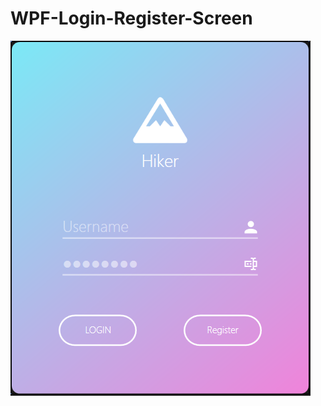 # WPF-Login-Register-Screen

![Image of Homescreen](https://github.com/JordanHumphrey/WPF-Login-Register-Screen/blob/master/Images/UI2.png)
